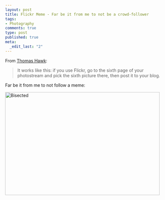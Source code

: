 ```yaml
--- 
layout: post
title: Flickr Meme - Far be it from me to not be a crowd-follower
tags: 
- Photography
comments: true
type: post
published: true
meta: 
  _edit_last: "2"
---
```

From <a href="http://thomashawk.com/2008/12/flickr-meme-6th-photo-on-6th-page.html">Thomas Hawk</a>:
<blockquote>It works like this: if you use Flickr, go to the sixth page of your photostream and pick the sixth picture there, then post it to your blog.</blockquote>
Far be it from me to not follow a meme:

<a title="Bisected by aaronbrethorst, on Flickr" href="http://www.flickr.com/photos/aaronbrethorst/2979196339/"><img src="http://farm4.static.flickr.com/3211/2979196339_449312c089.jpg" alt="Bisected" width="500" height="333" /></a>
